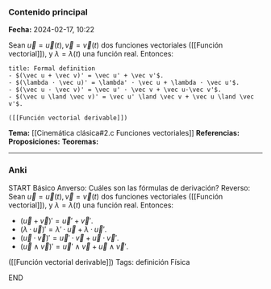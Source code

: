 ### Contenido principal

**Fecha:** 2024-02-17, 10:22

Sean $\vec u = \vec u(t), \vec v = \vec v(t)$ dos funciones vectoriales ([[Función vectorial]]), y $\lambda = \lambda(t)$ una función real. Entonces:

```ad-formal
title: Formal definition
- $(\vec u + \vec v)' = \vec u' + \vec v'$.
- $(\lambda · \vec u)' = \lambda' · \vec u + \lambda · \vec u'$.
- $(\vec u · \vec v)' = \vec u' · \vec v + \vec u·\vec v'$.
- $(\vec u \land \vec v)' = \vec u' \land \vec v + \vec u \land \vec v'$.

([[Función vectorial derivable]])

```

**Tema:** [[Cinemática clásica#2.c Funciones vectoriales]]
**Referencias:**
**Proposiciones:**
**Teoremas:**

---
### Anki

START
Básico
Anverso: Cuáles son las fórmulas de derivación?
Reverso: Sean $\vec u = \vec u(t), \vec v = \vec v(t)$ dos funciones vectoriales ([[Función vectorial]]), y $\lambda = \lambda(t)$ una función real. Entonces:
- $(\vec u + \vec v)' = \vec u' + \vec v'$.
- $(\lambda · \vec u)' = \lambda' · \vec u + \lambda · \vec u'$.
- $(\vec u · \vec v)' = \vec u' · \vec v + \vec u·\vec v'$.
- $(\vec u \land \vec v)' = \vec u' \land \vec v + \vec u \land \vec v'$.

([[Función vectorial derivable]])
Tags: definición Física
<!--ID: 1708275569351-->
END